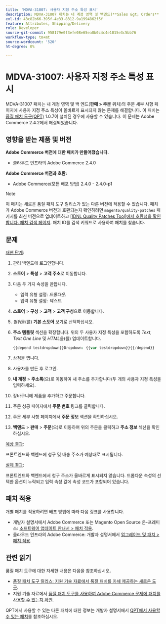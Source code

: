 ```yaml
---
title: 'MDVA-31007: 사용자 지정 주소 특성 표시'
description: MDVA-31007 패치는 내 계정 영역 및 백엔드(**Sales &gt; Orders** 위치)의 주문 세부 사항 페이지에 사용자 정의 주소 속성이 올바르게 표시되지 않는 문제를 해결합니다. 이 패치는 [Quality Patches Tool (QPT)](/help/announcements/adobe-commerce-announcements/magento-quality-patches-released-new-tool-to-self-serve-quality-patches.md) 1.0.7이 설치된 경우 사용할 수 있습니다. 이 문제는 Adobe Commerce 2.4.2에서 해결되었습니다.
exl-id: 43c82b66-395f-4e33-8312-9a1994862f5f
feature: Attributes, Shipping/Delivery
role: Developer
source-git-commit: 958179e0f3efe08e65ea8b0c4c4e1015e3c5bb76
workflow-type: tm+mt
source-wordcount: '520'
ht-degree: 0%

---
```


# MDVA-31007: 사용자 지정 주소 특성 표시

MDVA-31007 패치는 내 계정 영역 및 백 엔드(**판매 > 주문** 위치)의 주문 세부 사항 페이지에 사용자 지정 주소 특성이 올바르게 표시되지 않는 문제를 해결합니다. 이 패치는 [품질 패치 도구(QPT)](/help/announcements/adobe-commerce-announcements/magento-quality-patches-released-new-tool-to-self-serve-quality-patches.md) 1.0.7이 설치된 경우에 사용할 수 있습니다. 이 문제는 Adobe Commerce 2.4.2에서 해결되었습니다.

## 영향을 받는 제품 및 버전

**Adobe Commerce 버전에 대한 패치가 만들어졌습니다.**

* 클라우드 인프라의 Adobe Commerce 2.4.0

**Adobe Commerce 버전과 호환:**

* Adobe Commerce(모든 배포 방법) 2.4.0 - 2.4.0-p1

>[!NOTE]
>
>이 패치는 새로운 품질 패치 도구 릴리스가 있는 다른 버전에 적용할 수 있습니다. 패치가 Adobe Commerce 버전과 호환되는지 확인하려면 `magento/quality-patches` 패키지를 최신 버전으로 업데이트하고 [[!DNL Quality Patches Tool]에서 호환성을 확인합니다. 패치 검색 페이지](https://devdocs.magento.com/quality-patches/tool.html#patch-grid). 패치 ID를 검색 키워드로 사용하여 패치를 찾습니다.

## 문제

<u>재현 단계</u>:

1. 관리 백엔드에 로그인합니다.
1. **스토어** > **특성** > **고객 주소**&#x200B;로 이동합니다.
1. 다음 두 가지 속성을 만듭니다.

   * 입력 유형 설정: *드롭다운*.
   * 입력 유형 설정: *텍스트*.

1. **스토어** > **구성** > **고객** > **고객 구성**&#x200B;으로 이동합니다.
1. *범위*&#x200B;을(를) **기본 스토어** 보기로 선택하십시오.
1. **주소 템플릿** 섹션을 확장합니다. 위의 두 사용자 지정 특성을 포함하도록 *Text*, *Text One Line* 및 *HTML*&#x200B;을(를) 업데이트합니다.

   ```php
   {{depend testdropdown}}Dropdown: {{var testdropdown}}{{/depend}}    {{depend testtext}}Text: {{var testtext}}{{/depend}}
   ```

1. 상점을 엽니다.
1. 사용자를 만든 후 로그인.
1. **내 계정** > **주소록**(으)로 이동하여 새 주소를 추가합니다(두 개의 사용자 지정 특성을 입력하세요).
1. 장바구니에 제품을 추가하고 주문합니다.
1. 주문 성공 페이지에서 **주문 번호** 링크를 클릭합니다.
1. 주문 세부 사항 페이지에서 **주문 정보** 섹션을 확인하십시오.
1. **백엔드** > **판매** > **주문**(으)로 이동하여 위의 주문을 클릭하고 **주소 정보** 섹션을 확인하십시오.

<u>예상 결과</u>:

프론트엔드와 백엔드에 청구 및 배송 주소가 예상대로 표시됩니다.

<u>실제 결과</u>:

프론트엔드와 백엔드에서 청구 주소가 올바르게 표시되지 않습니다. 드롭다운 속성의 선택한 옵션이 누락되고 입력 속성 값에 속성 코드가 포함되어 있습니다.

## 패치 적용

개별 패치를 적용하려면 배포 방법에 따라 다음 링크를 사용합니다.

* 개발자 설명서에서 Adobe Commerce 또는 Magento Open Source 온-프레미스: [소프트웨어 업데이트 안내서 > 패치 적용](https://devdocs.magento.com/guides/v2.4/comp-mgr/patching/mqp.html).
* 클라우드 인프라의 Adobe Commerce: 개발자 설명서에서 [업그레이드 및 패치 > 패치 적용](https://devdocs.magento.com/cloud/project/project-patch.html).

## 관련 읽기

품질 패치 도구에 대한 자세한 내용은 다음을 참조하십시오.

* [품질 패치 도구 릴리스: 지원 기술 자료에서 품질 패치를 자체 제공하는 새로운 도구](/help/announcements/adobe-commerce-announcements/magento-quality-patches-released-new-tool-to-self-serve-quality-patches.md).
* 지원 기술 자료에서 [품질 패치 도구를 사용하여 Adobe Commerce 문제에 패치를 사용할 수 있는지 확인](/help/support-tools/patches-available-in-qpt-tool/check-patch-for-magento-issue-with-magento-quality-patches.md).

QPT에서 사용할 수 있는 다른 패치에 대한 정보는 개발자 설명서에서 [QPT에서 사용할 수 있는 패치](https://devdocs.magento.com/quality-patches/tool.html#patch-grid)를 참조하십시오.
